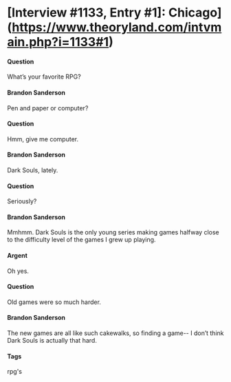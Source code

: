 # [Interview #1133, Entry #1]: Chicago](https://www.theoryland.com/intvmain.php?i=1133#1)

#### Question

What’s your favorite RPG?

#### Brandon Sanderson

Pen and paper or computer?

#### Question

Hmm, give me computer.

#### Brandon Sanderson

Dark Souls, lately.

#### Question

Seriously?

#### Brandon Sanderson

Mmhmm. Dark Souls is the only young series making games halfway close to the difficulty level of the games I grew up playing.

#### Argent

Oh yes.

#### Question

Old games were so much harder.

#### Brandon Sanderson

The new games are all like such cakewalks, so finding a game-- I don’t think Dark Souls is actually that hard.

#### Tags

rpg's

